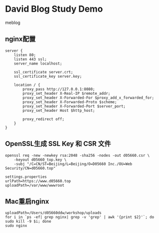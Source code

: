 David Blog Study Demo
=====================
meblog

nginx配置
--------

    server {
        listen 80;
        listen 443 ssl;
        server_name localhost;
     
        ssl_certificate server.crt;
        ssl_certificate_key server.key;
     
        location / {
            proxy_pass http://127.0.0.1:8080;
            proxy_set_header X-Real-IP $remote_addr;
            proxy_set_header X-Forwarded-For $proxy_add_x_forwarded_for;
            proxy_set_header X-Forwarded-Proto $scheme;
            proxy_set_header X-Forwarded-Port $server_port;
            proxy_set_header Host $http_host;

            proxy_redirect off;
        }
    }
    
OpenSSL生成 SSL Key 和 CSR 文件
-----------------------------
    	
    openssl req -new -newkey rsa:2048 -sha256 -nodes -out d05660.csr \
        -keyout d05660_top.key \
        -subj "/C=CN/ST=Beijing/L=Beijing/O=D05660 Inc./OU=Web Security/CN=d05660.top"

    settings.properties
    urlPath=https://www.d05660.top
    uploadPath=/var/www/wwwroot

Mac重启nginx
-----------------------------

    uploadPath=/Users/d05660ddw/workshop/uploads
    for i in `ps -ef| grep nginx| grep -v 'grep' | awk '{print $2}'`; do sudo kill -9 $i; done
    sudo nginx
    